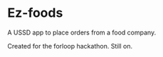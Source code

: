# Ez-foods
A USSD app to place orders from a food company.

Created for the forloop hackathon. Still on.